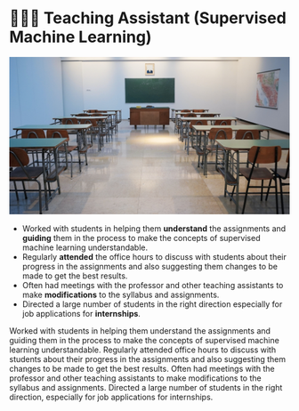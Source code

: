 # 🏢👨‍💻 Teaching Assistant (Supervised Machine Learning)

![](https://github.com/suhasmaddali/Images/blob/main/SML%20Teaching%20Assistant%20Image.jpg)
 
* Worked with students in helping them __understand__ the assignments and __guiding__ them in the process to make the concepts of supervised machine learning understandable. 
* Regularly __attended__ the office hours to discuss with students about their progress in the assignments and also suggesting them changes to be made to get the best results. 
* Often had meetings with the professor and other teaching assistants to make __modifications__ to the syllabus and assignments. 
* Directed a large number of students in the right direction especially for job applications for __internships__. 

Worked with students in helping them understand the assignments and guiding them in the process to make the concepts of supervised machine learning understandable.
Regularly attended office hours to discuss with students about their progress in the assignments and also suggesting them changes to be made to get the best results.
Often had meetings with the professor and other teaching assistants to make modifications to the syllabus and assignments.
Directed a large number of students in the right direction, especially for job applications for internships.
